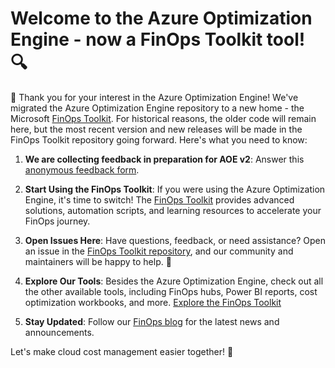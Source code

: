 # Welcome to the Azure Optimization Engine - now a FinOps Toolkit tool! 🔍

👋 Thank you for your interest in the Azure Optimization Engine! We've migrated the Azure Optimization Engine repository to a new home - the Microsoft [FinOps Toolkit](https://aka.ms/AzureOptimizationEngine). For historical reasons, the older code will remain here, but the most recent version and new releases will be made in the FinOps Toolkit repository going forward. Here's what you need to know:

1. **We are collecting feedback in preparation for AOE v2**: Answer this [anonymous feedback form](https://forms.office.com/r/fLeJS8Rd2E).

1. **Start Using the FinOps Toolkit**: If you were using the Azure Optimization Engine, it's time to switch! The [FinOps Toolkit](https://aka.ms/AzureOptimizationEngine) provides advanced solutions, automation scripts, and learning resources to accelerate your FinOps journey.

2. **Open Issues Here**: Have questions, feedback, or need assistance? Open an issue in the [FinOps Toolkit repository](https://github.com/microsoft/finops-toolkit/issues), and our community and maintainers will be happy to help. 🙌

3. **Explore Our Tools**: Besides the Azure Optimization Engine, check out all the other available tools, including FinOps hubs, Power BI reports, cost optimization workbooks, and more. [Explore the FinOps Toolkit](https://aka.ms/finops/toolkit)

4. **Stay Updated**: Follow our [FinOps blog](https://techcommunity.microsoft.com/t5/finops-blog/bg-p/FinOpsBlog) for the latest news and announcements.

Let's make cloud cost management easier together! 🌟
